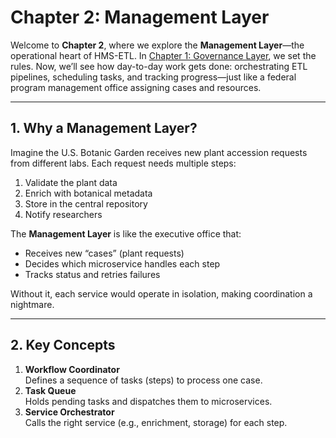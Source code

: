 # Chapter 2: Management Layer

Welcome to **Chapter 2**, where we explore the **Management Layer**—the operational heart of HMS-ETL. In [Chapter 1: Governance Layer](01_governance_layer_.md), we set the rules. Now, we’ll see how day-to-day work gets done: orchestrating ETL pipelines, scheduling tasks, and tracking progress—just like a federal program management office assigning cases and resources.

---

## 1. Why a Management Layer?

Imagine the U.S. Botanic Garden receives new plant accession requests from different labs. Each request needs multiple steps:

1. Validate the plant data  
2. Enrich with botanical metadata  
3. Store in the central repository  
4. Notify researchers  

The **Management Layer** is like the executive office that:

- Receives new “cases” (plant requests)  
- Decides which microservice handles each step  
- Tracks status and retries failures  

Without it, each service would operate in isolation, making coordination a nightmare.

---

## 2. Key Concepts

1. **Workflow Coordinator**  
   Defines a sequence of tasks (steps) to process one case.  
2. **Task Queue**  
   Holds pending tasks and dispatches them to microservices.  
3. **Service Orchestrator**  
   Calls the right service (e.g., enrichment, storage) for each step.  
4. **Status Tracker**  
   Monitors progress, logs events, and retries on errors.

---

## 3. Using the Management Layer

### 3.1 Define a Simple Workflow

Here’s a minimal Python example that registers and runs a “plant accession” workflow:

```python
from hms_etl.management import ManagementLayer

# 1. Create manager
mgr = ManagementLayer()

# 2. Define workflow steps
steps = ["validate", "enrich", "store", "notify"]
mgr.register_workflow("plant_accession", steps)

# 3. Execute for one record
record = {"id": 42, "species": "rosa alba"}
result = mgr.execute("plant_accession", record)

print(result)
# -> {"status":"completed","case_id":42}
```

*Explanation:*  
1. We create a `ManagementLayer`.  
2. We register a workflow named `"plant_accession"`.  
3. We call `execute()`, which runs each step in order and returns a final status.

---

## 4. What Happens Under the Hood?

Here’s a simple sequence of calls for `execute()`:

```mermaid
sequenceDiagram
  participant Citizen
  participant Manager as ManagementLayer
  participant Queue as Task Queue
  participant Service as Service Orchestrator
  participant Audit as Status Tracker

  Citizen->>Manager: execute("plant_accession", record)
  Manager->>Queue: enqueue(task1)
  Queue->>Service: dispatch("validate", record)
  Service->>Audit: log("validated")
  ... repeat for enrich, store, notify ...
  Manager->>Audit: log("completed")
  Manager->>Citizen: return result
```

1. **enqueue**: Each step becomes a queue message.  
2. **dispatch**: Orchestrator calls the actual microservice.  
3. **log**: Tracker records success or failure.  
4. **return**: After all steps, we send back the outcome.

---

## 5. Inside the Code

### 5.1 File: `hms_etl/management.py`

```python
class ManagementLayer:
    def __init__(self):
        self.workflows = {}          # Stores step lists

    def register_workflow(self, name, steps):
        self.workflows[name] = steps

    def execute(self, name, record):
        for step in self.workflows[name]:
            self._run_step(step, record)
        return {"status": "completed", "case_id": record["id"]}
```

*Explanation:*  
- `workflows` maps names to step arrays.  
- `execute` loops steps and calls `_run_step`.

### 5.2 Dispatching a Step

```python
    def _run_step(self, step, record):
        # Simplified: directly call a service function
        from hms_etl.services import orchestrator
        success = orchestrator.call(step, record)
        self._log(step, record, success)

    def _log(self, step, record, success):
        print(f"AUDIT: step={step}, case={record['id']}, ok={success}")
```

*Explanation:*  
- `_run_step` uses a central orchestrator.  
- `_log` prints out an audit line. In real life, this goes to a database or dashboard.

---

## 6. Conclusion

You’ve learned how the **Management Layer**:

- Defines and registers ETL workflows.  
- Uses a task queue and orchestrator to run each step.  
- Tracks progress and logs events.

Next, we’ll see how HMS-ETL stays in sync with outside systems in [Chapter 3: External System Synchronization](03_external_system_synchronization_.md).

---

Generated by [AI Codebase Knowledge Builder](https://github.com/The-Pocket/Tutorial-Codebase-Knowledge)
